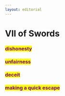 ```yaml
---
layout: editorial
---
```


# VII of Swords

### <mark style="color:purple;">dishonesty</mark>

### <mark style="color:purple;">unfairness</mark>

### <mark style="color:purple;">deceit</mark>

### <mark style="color:purple;">making a quick escape</mark>
